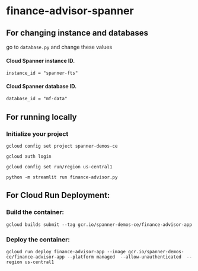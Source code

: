 # finance-advisor-spanner

## For changing instance and databases 
go to ```database.py``` and change these values
#### Cloud Spanner instance ID.
```instance_id = "spanner-fts"```
#### Cloud Spanner database ID.
```database_id = "mf-data"```

## For running locally

### Initialize your project 
    gcloud config set project spanner-demos-ce

    gcloud auth login

    gcloud config set run/region us-central1

    python -m streamlit run finance-advisor.py

## For Cloud Run Deployment:

### Build the container: 
    gcloud builds submit --tag gcr.io/spanner-demos-ce/finance-advisor-app
### Deploy the container: 
    gcloud run deploy finance-advisor-app --image gcr.io/spanner-demos-ce/finance-advisor-app --platform managed  --allow-unauthenticated  --region us-central1

